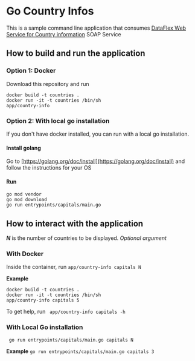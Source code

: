 # Go Country Infos
This is a sample command line application that consumes [DataFlex Web Service for Country information](http://webservices.oorsprong.org/websamples.countryinfo/CountryInfoService.wso) SOAP Service
## How to build and run the application

### Option 1: Docker
Download this repository and run
````shell
docker build -t countries .
docker run -it -t countries /bin/sh
app/country-info
````

### Option 2: With local go installation
If you don't have docker installed, you can run with a local go installation.

#### Install golang
Go to [https://golang.org/doc/install](https://golang.org/doc/install) and follow the instructions for your OS

#### Run
````shell
go mod vendor
go mod download
go run entrypoints/capitals/main.go
````

## How to interact with the application
***N*** is the number of countries to be displayed. *Optional argument*

### With Docker
Inside the container, run ``app/country-info capitals N``

**Example**
```shell
docker build -t countries .
docker run -it -t countries /bin/sh
app/country-info capitals 5
```

To get help, run `` app/country-info capitals -h``

### With Local Go installation
`` go run entrypoints/capitals/main.go capitals N``

**Example**
``go run entrypoints/capitals/main.go capitals 3``